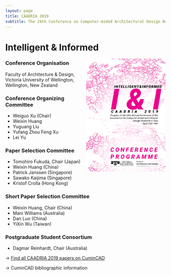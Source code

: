 ```yaml
---
layout: page
title: CAADRIA 2019
subtitle: The 24th Conference on Computer-Aided Architectural Design Research in Asia. 15-18 April, 2019. Wellington, New Zealand.
---
```


# Intelligent & Informed

<img src="./caadria_cover_2019.jpg" width="250" align="right" />

### Conference Organisation
Faculty of Architecture & Design, Victoria University of Wellington, Wellington, New Zealand

### Conference Organizing Committee
* Weiguo Xu (Chair)
* Weixin Huang
* Yuguang Liu
* Yufang Zhou Feng Xu
* Lei Yu

### Paper Selection Committee
* Tomohiro Fukuda, Chair (Japan)
* Weixin Huang (China)
* Patrick Janssen (Singapore)
* Sawako Kaijima (Singapore)
* Kristof Crolla (Hong Kong)

### Short Paper Selection Committee
* Weixin Huang, Chair (China)
* Mani Williams (Australia)
* Dan Luo (China)
* YiXin Wu (Taiwan)

### Postgraduate Student Consortium
* Dagmar Reinhardt, Chair (Australia)

&rarr; [Find all CAADRIA 2019 papers on CuminCAD](http://papers.cumincad.org/cgi-bin/works/Search?search=series%3ACAADRIA+year%3A2019)

&rarr; CuminCAD bibliographic information
